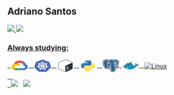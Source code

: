 ## Adriano Santos

<div>
<a href="https://github.com/aoliveira94">
<img height="180em" src="https://github-readme-stats.vercel.app/api?username=aoliveira94&layout=compact&langs_count=7&theme=dracula"/>
<img height="180em" src="https://github-readme-stats.vercel.app/api/top-langs/?username=aoliveira94&layout=compact&theme=dracula"/>
</div>

### Always studying:

<div>
  <img align="center" alt="Gcp" height="30" width="40" src="https://github.com/devicons/devicon/blob/master/icons/googlecloud/googlecloud-original.svg">
  <img align="center" alt="K8s" height="30" width="40" src="https://github.com/devicons/devicon/blob/master/icons/kubernetes/kubernetes-plain.svg">
  <img align="center" alt="Bash" height="30" width="40" src="https://github.com/devicons/devicon/blob/master/icons/bash/bash-original.svg" />
  <img align="center" alt="Python" height="30" width="40" src="https://raw.githubusercontent.com/devicons/devicon/master/icons/python/python-original.svg">
  <img align="center" alt="Postgres" height="30" width="40" src="https://github.com/devicons/devicon/blob/master/icons/postgresql/postgresql-original.svg" />
 <img align="center" alt="Docker" height="30" width="40" src="https://github.com/devicons/devicon/blob/master/icons/docker/docker-original.svg" />
  <img align="center" alt="Linux" height="30" width="40" src="https://cdn.jsdelivr.net/gh/devicons/devicon/icons/linux/linux-original.svg" />
</div>
 
 
<div>
  <a href = "mailto:adriano.muniz@outlook.com.br"><img src="https://img.shields.io/badge/-Gmail-%23333?style=for-the-badge&logo=gmail&logoColor=white" target="_blank"></a>
  <a href="https://www.linkedin.com/in/adriano-oliveira-19b88211a/" target="_blank"><img src="https://img.shields.io/badge/-LinkedIn-%230077B5?style=for-the-badge&logo=linkedin&logoColor=white" target="_blank"></a>
</div>
